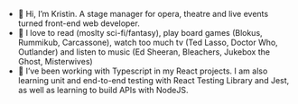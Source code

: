 - 👋 Hi, I’m Kristin. A stage manager for opera, theatre and live events turned front-end web developer.
- 👀 I love to read (moslty sci-fi/fantasy), play board games (Blokus, Rummikub, Carcassone), watch too much tv (Ted Lasso, Doctor Who, Outlander) and listen to music (Ed Sheeran, Bleachers, Jukebox the Ghost, Misterwives)
- 🌱 I’ve been working with Typescript in my React projects. I am also learning unit and end-to-end testing with React Testing Library and Jest, as well as learning to build APIs with NodeJS.




